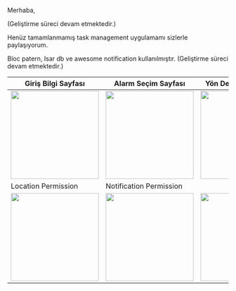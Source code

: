 Merhaba,

(Geliştirme süreci devam etmektedir.)

Henüz tamamlanmamış task management uygulamamı sizlerle paylaşıyorum. 

Bloc patern, Isar db ve awesome notification kullanılmıştır. 
(Geliştirme süreci devam etmektedir.)

| Giriş Bilgi Sayfası | Alarm Seçim Sayfası | Yön Değiştirme Uyarısı | Location Permission |
| --- | --- | --- | --- |
| <img src="https://live.staticflickr.com/65535/52695941849_4838b7d255_k.jpg" width="200"> |  <img src="https://live.staticflickr.com/65535/52695679751_89474f301a_k.jpg" width="200">|<img src="https://live.staticflickr.com/65535/52695679796_66fa5dfa41_k.jpg" width="200"> |  <img src="https://live.staticflickr.com/65535/52696169738_eddca77907_k.jpg" width="200">|
| Location Permission | Notification Permission |  |  |
| <img src="https://live.staticflickr.com/65535/52696094410_a23c5202f9_k.jpg" width="200"> |  <img src="https://live.staticflickr.com/65535/52695164732_66cf48f397_k.jpg" width="200">|<img src="https://live.staticflickr.com/65535/52696169793_4d12473a20_k.jpg" width="200"> |  <img src="https://live.staticflickr.com/65535/52696094455_d6c930b1c2_k.jpg" width="200">|
